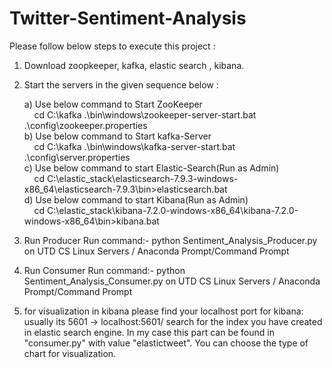 # Twitter-Sentiment-Analysis
Please follow below steps to execute this project :
1) Download zoopkeeper, kafka, elastic search , kibana. 
2) Start the servers in the given sequence below : 

      a) Use below command to Start ZooKeeper <br />
      &nbsp;&nbsp;&nbsp;&nbsp;cd C:\kafka .\bin\windows\zookeeper-server-start.bat .\config\zookeeper.properties  <br />
      b) Use below command to Start kafka-Server <br />
      &nbsp;&nbsp;&nbsp;&nbsp;cd C:\kafka .\bin\windows\kafka-server-start.bat .\config\server.properties  \
      c) Use below command to start Elastic-Search(Run as Admin)\
      &nbsp;&nbsp;&nbsp;&nbsp;cd C:\elastic_stack\elasticsearch-7.9.3-windows-x86_64\elasticsearch-7.9.3\bin>elasticsearch.bat  \
      d) Use below command to start Kibana(Run as Admin)\
      &nbsp;&nbsp;&nbsp;&nbsp;cd C:\elastic_stack\kibana-7.2.0-windows-x86_64\kibana-7.2.0-windows-x86_64\bin>kibana.bat 

3) Run Producer
Run command:- python Sentiment_Analysis_Producer.py on UTD CS Linux Servers / Anaconda Prompt/Command Prompt

4) Run Consumer
Run command:- python Sentiment_Analysis_Consumer.py on UTD CS Linux Servers / Anaconda Prompt/Command Prompt

5) for visualization in kibana please find your localhost port for kibana: usually its 5601 -> localhost:5601/
search for the index you have created in elastic search engine. In my case this part can be found in "consumer.py" with value "elastictweet".
You can choose the type of chart for visualization.
